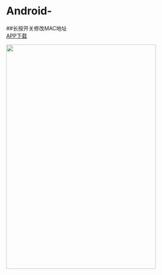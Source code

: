 # Android-
##长按开关修改MAC地址  
[APP下载](https://github.com/869339820/Android-LAN_Wake-_PC/blob/master/app/release/app-release.apk)  

 <img src="https://github.com/New-Zero-Zero/Android-LAN_Wake-_PC/blob/master/image/1.png" width="400" height="600" alt=""/><br/>

